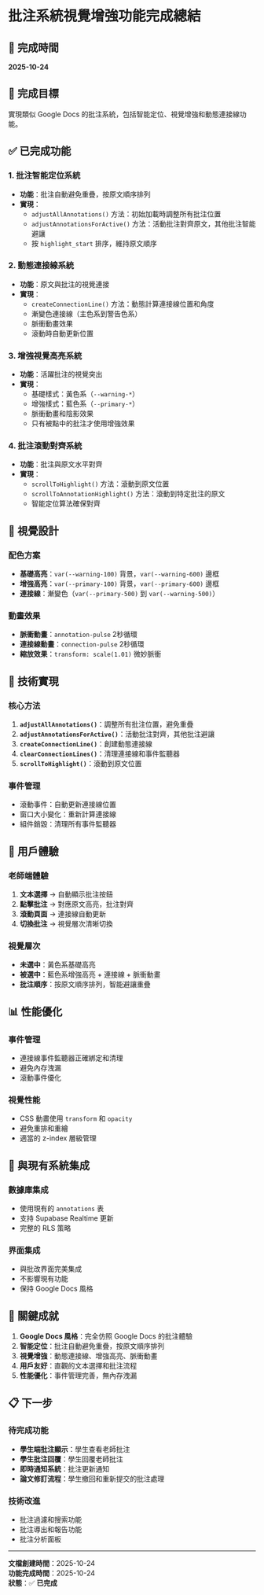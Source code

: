 # 批注系統視覺增強功能完成總結

## 📅 完成時間
**2025-10-24**

## 🎯 完成目標
實現類似 Google Docs 的批注系統，包括智能定位、視覺增強和動態連接線功能。

## ✅ 已完成功能

### 1. 批注智能定位系統
- **功能**：批注自動避免重疊，按原文順序排列
- **實現**：
  - `adjustAllAnnotations()` 方法：初始加載時調整所有批注位置
  - `adjustAnnotationsForActive()` 方法：活動批注對齊原文，其他批注智能避讓
  - 按 `highlight_start` 排序，維持原文順序

### 2. 動態連接線系統
- **功能**：原文與批注的視覺連接
- **實現**：
  - `createConnectionLine()` 方法：動態計算連接線位置和角度
  - 漸變色連接線（主色系到警告色系）
  - 脈衝動畫效果
  - 滾動時自動更新位置

### 3. 增強視覺高亮系統
- **功能**：活躍批注的視覺突出
- **實現**：
  - 基礎樣式：黃色系（`--warning-*`）
  - 增強樣式：藍色系（`--primary-*`）
  - 脈衝動畫和陰影效果
  - 只有被點中的批注才使用增強效果

### 4. 批注滾動對齊系統
- **功能**：批注與原文水平對齊
- **實現**：
  - `scrollToHighlight()` 方法：滾動到原文位置
  - `scrollToAnnotationHighlight()` 方法：滾動到特定批注的原文
  - 智能定位算法確保對齊

## 🎨 視覺設計

### 配色方案
- **基礎高亮**：`var(--warning-100)` 背景，`var(--warning-600)` 邊框
- **增強高亮**：`var(--primary-100)` 背景，`var(--primary-600)` 邊框
- **連接線**：漸變色（`var(--primary-500)` 到 `var(--warning-500)`）

### 動畫效果
- **脈衝動畫**：`annotation-pulse` 2秒循環
- **連接線動畫**：`connection-pulse` 2秒循環
- **縮放效果**：`transform: scale(1.01)` 微妙脈衝

## 🔧 技術實現

### 核心方法
1. **`adjustAllAnnotations()`**：調整所有批注位置，避免重疊
2. **`adjustAnnotationsForActive()`**：活動批注對齊，其他批注避讓
3. **`createConnectionLine()`**：創建動態連接線
4. **`clearConnectionLines()`**：清理連接線和事件監聽器
5. **`scrollToHighlight()`**：滾動到原文位置

### 事件管理
- 滾動事件：自動更新連接線位置
- 窗口大小變化：重新計算連接線
- 組件銷毀：清理所有事件監聽器

## 🎯 用戶體驗

### 老師端體驗
1. **文本選擇** → 自動顯示批注按鈕
2. **點擊批注** → 對應原文高亮，批注對齊
3. **滾動頁面** → 連接線自動更新
4. **切換批注** → 視覺層次清晰切換

### 視覺層次
- **未選中**：黃色系基礎高亮
- **被選中**：藍色系增強高亮 + 連接線 + 脈衝動畫
- **批注順序**：按原文順序排列，智能避讓重疊

## 📊 性能優化

### 事件管理
- 連接線事件監聽器正確綁定和清理
- 避免內存洩漏
- 滾動事件優化

### 視覺性能
- CSS 動畫使用 `transform` 和 `opacity`
- 避免重排和重繪
- 適當的 z-index 層級管理

## 🔄 與現有系統集成

### 數據庫集成
- 使用現有的 `annotations` 表
- 支持 Supabase Realtime 更新
- 完整的 RLS 策略

### 界面集成
- 與批改界面完美集成
- 不影響現有功能
- 保持 Google Docs 風格

## 🎉 關鍵成就

1. **Google Docs 風格**：完全仿照 Google Docs 的批注體驗
2. **智能定位**：批注自動避免重疊，按原文順序排列
3. **視覺增強**：動態連接線、增強高亮、脈衝動畫
4. **用戶友好**：直觀的文本選擇和批注流程
5. **性能優化**：事件管理完善，無內存洩漏

## 📋 下一步

### 待完成功能
- **學生端批注顯示**：學生查看老師批注
- **學生批注回覆**：學生回覆老師批注
- **即時通知系統**：批注更新通知
- **論文修訂流程**：學生撤回和重新提交的批注處理

### 技術改進
- 批注過濾和搜索功能
- 批注導出和報告功能
- 批注分析面板

---

**文檔創建時間**：2025-10-24  
**功能完成時間**：2025-10-24  
**狀態**：✅ **已完成**
